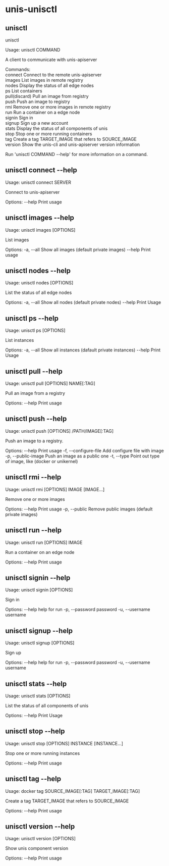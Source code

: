 # unis-unisctl

## unisctl

unisctl

Usage: unisctl COMMAND

A client to communicate with unis-apiserver

Commands:  
  connect    Connect to the remote unis-apiserver  
  images     List images in remote registry  
  nodes      Display the status of all edge nodes  
  ps         List containers  
  pull(discard)       Pull an image from registry  
  push       Push an image to registry  
  rmi        Remove one or more images in remote registry  
  run        Run a container on a edge node  
  signin     Sign in  
  signup     Sign up a new account  
  stats      Display the status of all components of unis  
  stop       Stop one or more running containers  
  tag        Create a tag TARGET_IMAGE that refers to SOURCE_IMAGE  
  version    Show the unis-cli and unis-apiserver version information  

Run 'unisctl COMMAND --help' for more information on a command.

## unisctl connect --help

Usage: unisctl connect SERVER

Connect to unis-apiserver

Options:
      --help             Print usage

## unisctl images --help

Usage: unisctl images [OPTIONS]

List images

Options:
  -a, --all              Show all images (default private images)
      --help             Print usage

## unisctl nodes --help

Usage: unisctl nodes [OPTIONS]

List the status of all edge nodes

Options:
  -a, --all               Show all nodes (default private nodes)
      --help              Print Usage

## unisctl ps --help

Usage: unisctl ps [OPTIONS]

List instances

Options:
  -a, --all              Show all instances (dafault private instances)
      --help             Print Usage

## unisctl pull --help

Usage: unisctl pull [OPTIONS] NAME[:TAG]

Pull an image from a registry

Options:
      --help             Print usage

## unisctl push --help

Usage: unisctl push [OPTIONS] /PATH/IMAGE[:TAG]

Push an image to a registry.

Options:
      --help             Print usage
  -f, --configure-file   Add configure file with image
  -p, --public-image     Push an image as a public one
  -t, --type             Point out type of image, like (docker or unikernel)

## unisctl rmi --help

Usage: unisctl rmi [OPTIONS] IMAGE [IMAGE...]

Remove one or more images

Options:
      --help              Print usage
  -p, --public            Remove public images (default private images)

## unisctl run --help

Usage: unisctl run [OPTIONS] IMAGE

Run a container on an edge node

Options:
      --help              Print usage

## unisctl signin --help

Usage: unisctl signin [OPTIONS]

Sign in

Options:
      --help            help for run
  -p, --password        password
  -u, --username        username

## unisctl signup --help

Usage: unisctl signup [OPTIONS]

Sign up

Options:
      --help            help for run
  -p, --password        password
  -u, --username        username

## unisctl stats --help

Usage: unisctl stats [OPTIONS]

List the status of all components of unis

Options:
      --help              Print Usage

## unisctl stop --help

Usage: unisctl stop [OPTIONS] INSTANCE [INSTANCE...]

Stop one or more running instances

Options:
      --help              Print usage

## unisctl tag --help

Usage: docker tag SOURCE_IMAGE[:TAG] TARGET_IMAGE[:TAG]

Create a tag TARGET_IMAGE that refers to SOURCE_IMAGE

Options:
      --help              Print usage

## unisctl version --help

Usage: unisctl version [OPTIONS]

Show unis component version

Options:
      --help              Print usage
